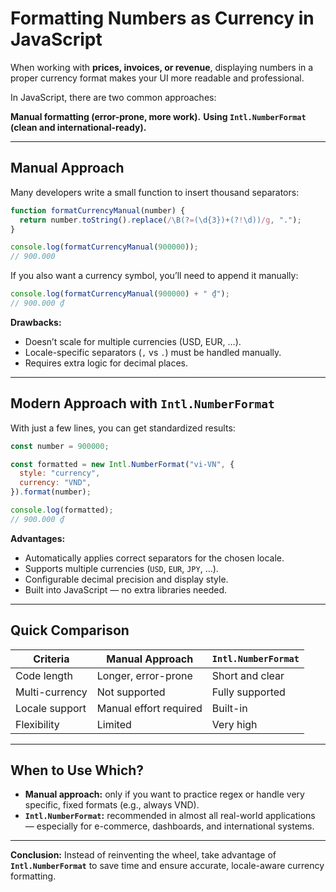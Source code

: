 <!--title-->
# Formatting Numbers as Currency in JavaScript
<!--/title-->
When working with **prices, invoices, or revenue**, displaying numbers in a proper currency format makes your UI more readable and professional.

In JavaScript, there are two common approaches:

**Manual formatting (error-prone, more work).**
**Using `Intl.NumberFormat` (clean and international-ready).**

---

## Manual Approach

Many developers write a small function to insert thousand separators:

```js
function formatCurrencyManual(number) {
  return number.toString().replace(/\B(?=(\d{3})+(?!\d))/g, ".");
}

console.log(formatCurrencyManual(900000)); 
// 900.000
```

If you also want a currency symbol, you’ll need to append it manually:

```js
console.log(formatCurrencyManual(900000) + " ₫");
// 900.000 ₫
```

**Drawbacks:**

* Doesn’t scale for multiple currencies (USD, EUR, …).
* Locale-specific separators (`,` vs `.`) must be handled manually.
* Requires extra logic for decimal places.

---

## Modern Approach with `Intl.NumberFormat`

With just a few lines, you can get standardized results:

```js
const number = 900000;

const formatted = new Intl.NumberFormat("vi-VN", {
  style: "currency",
  currency: "VND",
}).format(number);

console.log(formatted);
// 900.000 ₫
```

**Advantages:**

* Automatically applies correct separators for the chosen locale.
* Supports multiple currencies (`USD`, `EUR`, `JPY`, …).
* Configurable decimal precision and display style.
* Built into JavaScript — no extra libraries needed.

---

## Quick Comparison

| Criteria       | Manual Approach        | `Intl.NumberFormat` |
| -------------- | ---------------------- | ------------------- |
| Code length    | Longer, error-prone    | Short and clear     |
| Multi-currency | Not supported          | Fully supported     |
| Locale support | Manual effort required | Built-in            |
| Flexibility    | Limited                | Very high           |

---

## When to Use Which?

* **Manual approach:** only if you want to practice regex or handle very specific, fixed formats (e.g., always VND).
* **`Intl.NumberFormat`:** recommended in almost all real-world applications — especially for e-commerce, dashboards, and international systems.

---

**Conclusion:** Instead of reinventing the wheel, take advantage of **`Intl.NumberFormat`** to save time and ensure accurate, locale-aware currency formatting.
